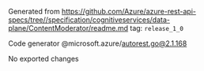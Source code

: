 Generated from https://github.com/Azure/azure-rest-api-specs/tree//specification/cognitiveservices/data-plane/ContentModerator/readme.md tag: `release_1_0`

Code generator @microsoft.azure/autorest.go@2.1.168

No exported changes